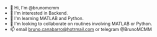 - 👋 Hi, I'm @brunomcmm
- 👀 I'm interested in Backend.
- 🌱 I'm learning MATLAB and Python.
- 💞️ I'm looking to collaborate on routines involving MATLAB or Python.
- 📫 email bruno.canabarro@hotrmail.com or telegram @BrunoMCMM

